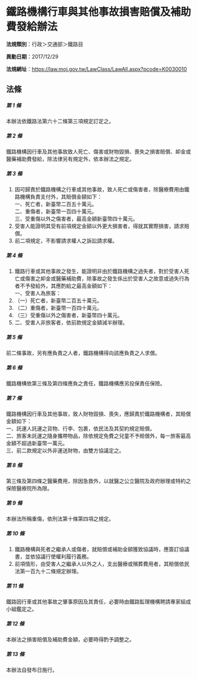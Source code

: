 # 鐵路機構行車與其他事故損害賠償及補助費發給辦法

**法規類別**：行政＞交通部＞鐵路目

**異動日期**：2017/12/29  

**法規網址**：https://law.moj.gov.tw/LawClass/LawAll.aspx?pcode=K0030010





## 法條
##### 第 1 條
本辦法依鐵路法第六十二條第三項規定訂定之。

##### 第 2 條
鐵路機構因行車及其他事故致人死亡、傷害或財物毀損、喪失之損害賠償、卹金或醫藥補助費發給，除法律另有規定外，依本辦法之規定。

##### 第 3 條
1. 因可歸責於鐵路機構之行車或其他事故，致人死亡或傷害者，除醫療費用由鐵路機構負責支付外，其賠償金額如下：  
一、死亡者，新臺幣二百五十萬元。  
二、重傷者，新臺幣一百四十萬元。  
三、受重傷以外之傷害者，最高金額新臺幣四十萬元。
1. 受害人能證明其受有前項規定金額以外更大損害者，得就其實際損害，請求賠償。
1. 前二項規定，不影響請求權人之訴訟請求權。

##### 第 4 條
1. 鐵路行車或其他事故之發生，能證明非由於鐵路機構之過失者，對於受害人死亡或傷害之卹金或醫藥補助費，除事故之發生係出於受害人之故意或過失行為者不予發給外，其應酌給之最高金額如下：  
一、受害人為旅客：
1. （一）死亡者，新臺幣二百五十萬元。
1. （二）重傷者，新臺幣一百四十萬元。
1. （三）受重傷以外之傷害者，新臺幣四十萬元。
1. 二、受害人非旅客者，依前款規定金額減半辦理。

##### 第 5 條
前二條事故，另有應負責之人者，鐵路機構得向該應負責之人求償。

##### 第 6 條
鐵路機構依第三條及第四條應負之責任，鐵路機構應另投保責任保險。

##### 第 7 條
鐵路機構因行車及其他事故，致人財物毀損、喪失，應歸責於鐵路機構者，其賠償金額如下：  
一、託運人託運之貨物、行李、包裹，依民法及其契約規定賠償。  
二、旅客未託運之隨身攜帶物品，除依規定免費之兒童不予賠償外，每一旅客最高金額不超過新臺幣一萬元。  
三、前二款規定以外非運送財物，由雙方協議定之。

##### 第 8 條
第三條及第四條之醫藥費用，除因急救外，以就醫之公立醫院及政府辦理或特約之保險醫療院所為限。

##### 第 9 條
本辦法所稱重傷，依刑法第十條第四項之規定。

##### 第 10 條
1. 鐵路機構與死者之繼承人或傷者，就賠償或補助金額獲致協議時，應簽訂協議書，並依協議行使權利履行義務。
1. 前項情形，由受害人之繼承人以外之人，支出醫療或殯葬費用者，其賠償依民法第一百九十二條規定辦理。

##### 第 11 條
鐵路因行車或其他事故之肇事原因及其責任，必要時由鐵路監理機構聘請專家組成小組鑑定之。

##### 第 12 條
本辦法之損害賠償及補助費金額，必要時得酌予調整之。

##### 第 13 條
本辦法自發布日施行。


